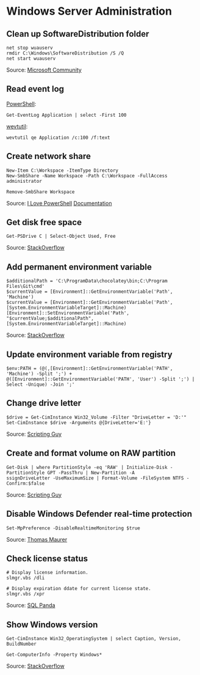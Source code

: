 # Windows Server Administration

## Clean up SoftwareDistribution folder

    net stop wuauserv
    rmdir C:\Windows\SoftwareDistribution /S /Q
    net start wuauserv

Source: [Microsoft Community](https://answers.microsoft.com/en-us/windows/forum/windows_xp-files/is-it-safe-to-delete-files-under/8d98d924-b0b1-4f2b-bb4b-13f38126c588)

## Read event log

[PowerShell](https://msdn.microsoft.com/en-us/powershell/reference/4.0/microsoft.powershell.management/get-eventlog):

```
Get-EventLog Application | select -First 100
```

[wevtutil](https://technet.microsoft.com/en-us/library/dd310329.aspx):

```
wevtutil qe Application /c:100 /f:text
```

## Create network share


```
New-Item C:\Workspace -ItemType Directory
New-SmbShare -Name Workspace -Path C:\Workspace -FullAccess administrator
```

```
Remove-SmbShare Workspace
```

Source: [I Love PowerShell](http://ilovepowershell.com/2012/09/19/create-network-share-with-powershell-3/)
[Documentation](https://technet.microsoft.com/itpro/powershell/windows/smbshare/new-smbshare)

## Get disk free space

```
Get-PSDrive C | Select-Object Used, Free
```

Source: [StackOverflow](http://stackoverflow.com/a/29992160/991267)

## Add permanent environment variable

```
$additionalPath = 'C:\ProgramData\chocolatey\bin;C:\Program Files\Git\cmd'
$currentValue = [Environment]::GetEnvironmentVariable('Path', 'Machine')
$currentValue = [Environment]::GetEnvironmentVariable('Path', [System.EnvironmentVariableTarget]::Machine)
[Environment]::SetEnvironmentVariable('Path', "$currentValue;$additionalPath", [System.EnvironmentVariableTarget]::Machine)
```

Source: [StackOverflow](http://stackoverflow.com/a/2571200/991267)

## Update environment variable from registry

```
$env:PATH = (@(,[Environment]::GetEnvironmentVariable('PATH', 'Machine') -Split ';') + @([Environment]::GetEnvironmentVariable('PATH', 'User') -Split ';') | Select -Unique) -Join ';'
```

## Change drive letter

```
$drive = Get-CimInstance Win32_Volume -Filter "DriveLetter = 'D:'"
Set-CimInstance $drive -Arguments @{DriveLetter='E:'}
```


Source: [Scripting Guy](https://blogs.technet.microsoft.com/heyscriptingguy/2011/03/14/change-drive-letters-and-labels-via-a-simple-powershell-command/)

## Create and format volume on RAW partition

```
Get-Disk | where PartitionStyle -eq 'RAW' | Initialize-Disk -PartitionStyle GPT -PassThru | New-Partition -A
ssignDriveLetter -UseMaximumSize | Format-Volume -FileSystem NTFS -Confirm:$false
```

Source: [Scripting Guy](https://blogs.technet.microsoft.com/heyscriptingguy/2013/05/29/use-powershell-to-initialize-raw-disks-and-to-partition-and-format-volumes/)

## Disable Windows Defender real-time protection

```
Set-MpPreference -DisableRealtimeMonitoring $true
```

Source: [Thomas Maurer](http://www.thomasmaurer.ch/2016/07/how-to-disable-and-configure-windows-defender-on-windows-server-2016-using-powershell/)

## Check license status

```
# Display license information.
slmgr.vbs /dli
```

```
# Display expiration ddate for current license state.
slmgr.vbs /xpr
```

Source: [SQL Panda](http://www.sqlpanda.com/2012/07/check-windows-server-core-license.html)

## Show Windows version

```
Get-CimInstance Win32_OperatingSystem | select Caption, Version, BuildNumber

Get-ComputerInfo -Property Windows*
```

Source: [StackOverflow](https://stackoverflow.com/a/23622106/991267)
